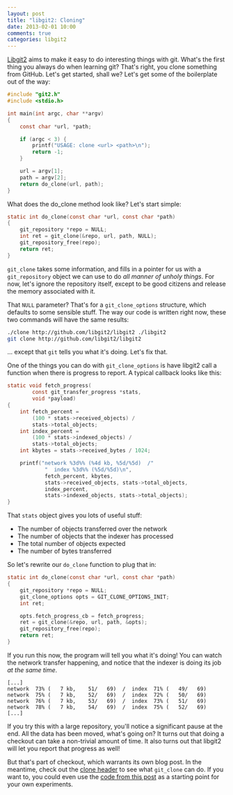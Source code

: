 ```yaml
---
layout: post
title: "libgit2: Cloning"
date: 2013-02-01 10:00
comments: true
categories: libgit2
---
```


[Libgit2](http://libgit2.github.com) aims to make it easy to do interesting things
with git.  What's the first thing you always do when learning git?  That's
right, you clone something from GitHub.  Let's get started, shall we? Let's get
some of the boilerplate out of the way:

```c
#include "git2.h"
#include <stdio.h>

int main(int argc, char **argv)
{
	const char *url, *path;

	if (argc < 3) {
		printf("USAGE: clone <url> <path>\n");
		return -1;
	}

	url = argv[1];
	path = argv[2];
	return do_clone(url, path);
}
```


What does the do_clone method look like?  Let's start simple:

```c
static int do_clone(const char *url, const char *path)
{
	git_repository *repo = NULL;
	int ret = git_clone(&repo, url, path, NULL);
	git_repository_free(repo);
	return ret;
}
```

`git_clone` takes some information, and fills in a pointer for us with
a `git_repository` object we can use to do *all manner of unholy things*.  For
now, let's ignore the repository itself, except to be good citizens and release
the memory associated with it.

That `NULL` parameter?  That's for a `git_clone_options` structure, which
defaults to some sensible stuff.  The way our code is written right now, these
two commands will have the same results:

```sh
./clone http://github.com/libgit2/libgit2 ./libgit2
git clone http://github.com/libgit2/libgit2
```

... except that `git` tells you what it's doing.  Let's fix that.

One of the things you can do with `git_clone_options` is have libgit2 call
a function when there is progress to report.  A typical callback looks like
this:

```c
static void fetch_progress(
		const git_transfer_progress *stats,
		void *payload)
{
	int fetch_percent =
		(100 * stats->received_objects) /
		stats->total_objects;
	int index_percent =
		(100 * stats->indexed_objects) /
		stats->total_objects;
	int kbytes = stats->received_bytes / 1024;

	printf("network %3d%% (%4d kb, %5d/%5d)  /"
			"  index %3d%% (%5d/%5d)\n",
			fetch_percent, kbytes,
			stats->received_objects, stats->total_objects,
			index_percent,
			stats->indexed_objects, stats->total_objects);
}
```

That `stats` object gives you lots of useful stuff:

* The number of objects transferred over the network
* The number of objects that the indexer has processed
* The total number of objects expected
* The number of bytes transferred

So let's rewrite our `do_clone` function to plug that in:


```c
static int do_clone(const char *url, const char *path)
{
	git_repository *repo = NULL;
	git_clone_options opts = GIT_CLONE_OPTIONS_INIT;
	int ret;

	opts.fetch_progress_cb = fetch_progress;
	ret = git_clone(&repo, url, path, &opts);
	git_repository_free(repo);
	return ret;
}
```

If you run this now, the program will tell you what it's doing!  You can watch
the network transfer happening, and notice that the indexer is doing its job
*at the same time*.

```text
[...]
network  73% (   7 kb,    51/   69)  /  index  71% (   49/   69)
network  75% (   7 kb,    52/   69)  /  index  72% (   50/   69)
network  76% (   7 kb,    53/   69)  /  index  73% (   51/   69)
network  78% (   7 kb,    54/   69)  /  index  75% (   52/   69)
[...]
```

If you try this with a large repository, you'll notice a significant pause at
the end.  All the data has been moved, what's going on?  It turns out that
doing a checkout can take a non-trivial amount of time.  It also turns out that
libgit2 will let you report that progress as well!

But that's part of checkout, which warrants its own blog post.  In the
meantime, check out the [clone
header](https://github.com/libgit2/libgit2/blob/development/include/git2/clone.h)
to see what `git_clone` can do.  If you want to, you could even use the [code
from this post](https://gist.github.com/4693571) as a starting point for your
own experiments.

